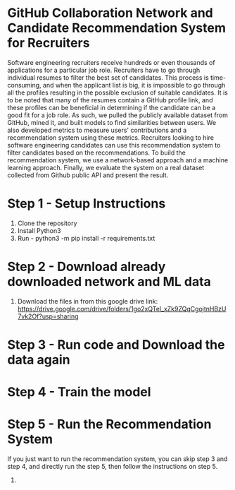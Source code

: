 # GitHub Collaboration Network and Candidate Recommendation System for Recruiters
Software engineering recruiters receive hundreds or even thousands of applications for a particular job role. Recruiters have to go through individual resumes to filter the best set of candidates. This process is time-consuming, and when the applicant list is big, it is impossible to go through all the profiles resulting in the possible exclusion of suitable candidates. It is to be noted that many of the resumes contain a GitHub profile link, and these profiles can be beneficial in determining if the candidate can be a good fit for a job role. As such, we pulled the publicly available dataset from GitHub, mined it, and built models to find similarities between users. We also developed metrics to measure users' contributions and a recommendation system using these metrics. Recruiters looking to hire software engineering candidates can use this recommendation system to filter candidates based on the recommendations. To build the recommendation system, we use a network-based approach and a machine learning approach. Finally, we evaluate the system on a real dataset collected from Github public API and present the result.

# Step 1 - Setup Instructions
1. Clone the repository
2. Install Python3
3. Run - python3 -m pip install -r requirements.txt

# Step 2 - Download already downloaded network and ML data
1. Download the files in from this google drive link: https://drive.google.com/drive/folders/1go2xQTel_xZk9ZQqCgojtnHBzU7vk2Of?usp=sharing

# Step 3 - Run code and Download the data again

# Step 4 - Train the model

# Step 5 - Run the Recommendation System
If you just want to run the recommendation system, you can skip step 3 and step 4, and directly run the step 5, then follow the instructions on step 5.

1. 
